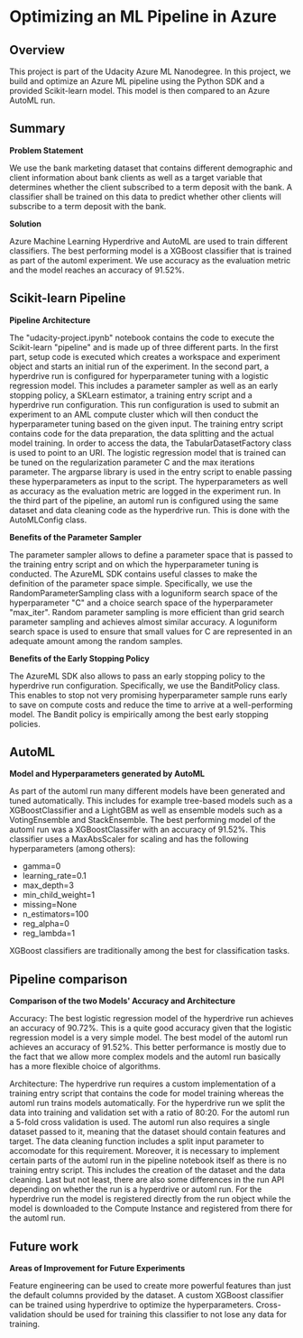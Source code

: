 <!-- #region -->
# Optimizing an ML Pipeline in Azure

## Overview
This project is part of the Udacity Azure ML Nanodegree.
In this project, we build and optimize an Azure ML pipeline using the Python SDK and a provided Scikit-learn model.
This model is then compared to an Azure AutoML run.

## Summary
**Problem Statement**

We use the bank marketing dataset that contains different demographic and client information about bank clients as well as a target variable that determines whether the client subscribed to a term deposit with the bank. A classifier shall be trained on this data to predict whether other clients will subscribe to a term deposit with the bank.

**Solution**

Azure Machine Learning Hyperdrive and AutoML are used to train different classifiers. The best performing model is a XGBoost classifier that is trained as part of the automl experiment. We use accuracy as the evaluation metric and the model reaches an accuracy of 91.52%.


## Scikit-learn Pipeline
**Pipeline Architecture**

The "udacity-project.ipynb" notebook contains the code to execute the Scikit-learn "pipeline" and is made up of three different parts. In the first part, setup code is executed which creates a workspace and experiment object and starts an initial run of the experiment. In the second part, a hyperdrive run is configured for hyperparameter tuning with a logistic regression model. This includes a parameter sampler as well as an early stopping policy, a SKLearn estimator, a training entry script and a hyperdrive run configuration. This run configuration is used to submit an experiment to an AML compute cluster which will then conduct the hyperparameter tuning based on the given input. The training entry script contains code for the data preparation, the data splitting and the actual model training. In order to access the data, the TabularDatasetFactory class is used to point to an URI. The logistic regression model that is trained can be tuned on the regularization parameter C and the max iterations parameter. The argparse library is used in the entry script to enable passing these hyperparameters as input to the script. The hyperparameters as well as accuracy as the evaluation metric are logged in the experiment run. In the third part of the pipeline, an automl run is configured using the same dataset and data cleaning code as the hyperdrive run. This is done with the AutoMLConfig class.  

**Benefits of the Parameter Sampler**

The parameter sampler allows to define a parameter space that is passed to the training entry script and on which the hyperparameter tuning is conducted. The AzureML SDK contains useful classes to make the definition of the parameter space simple. Specifically, we use the RandomParameterSampling class with a loguniform search space of the hyperparameter "C" and a choice search space of the hyperparameter "max_iter". Random parameter sampling is more efficient than grid search parameter sampling and achieves almost similar accuracy. A loguniform search space is used to ensure that small values for C are represented in an adequate amount among the random samples.

**Benefits of the Early Stopping Policy**

The AzureML SDK also allows to pass an early stopping policy to the hyperdrive run configuration. Specifically, we use the BanditPolicy class. This enables to stop not very promising hyperparameter sample runs early to save on compute costs and reduce the time to arrive at a well-performing model. The Bandit policy is empirically among the best early stopping policies.


## AutoML
**Model and Hyperparameters generated by AutoML**

As part of the automl run many different models have been generated and tuned automatically. This includes for example tree-based models such as a XGBoostClassifier and a LightGBM as well as ensemble models such as a VotingEnsemble and StackEnsemble. The best performing model of the automl run was a XGBoostClassifer with an accuracy of 91.52%. This classifier uses a MaxAbsScaler for scaling and has the following hyperparameters (among others):
- gamma=0
- learning_rate=0.1
- max_depth=3
- min_child_weight=1
- missing=None
- n_estimators=100
- reg_alpha=0
- reg_lambda=1

XGBoost classifiers are traditionally among the best for classification tasks.

## Pipeline comparison
**Comparison of the two Models' Accuracy and Architecture**

Accuracy:
The best logistic regression model of the hyperdrive run achieves an accuracy of 90.72%. This is a quite good accuracy given that the logistic regression model is a very simple model.
The best model of the automl run achieves an accuracy of 91.52%. This better performance is mostly due to the fact that we allow more complex models and the automl run basically has a more flexible choice of algorithms.

Architecture:
The hyperdrive run requires a custom implementation of a training entry script that contains the code for model training whereas the automl run trains models automatically. For the hyperdrive run we split the data into training and validation set with a ratio of 80:20. For the automl run a 5-fold cross validation is used. The automl run also requires a single dataset passed to it, meaning that the dataset should contain features and target. The data cleaning function includes a split input parameter to accomodate for this requirement. Moreover, it is necessary to implement certain parts of the automl run in the pipeline notebook itself as there is no training entry script. This includes the creation of the dataset and the data cleaning. Last but not least, there are also some differences in the run API depending on whether the run is a hyperdrive or automl run. For the hyperdrive run the model is registered directly from the run object while the model is downloaded to the Compute Instance and registered from there for the automl run.

## Future work
**Areas of Improvement for Future Experiments**

Feature engineering can be used to create more powerful features than just the default columns provided by the dataset.
A custom XGBoost classifier can be trained using hyperdrive to optimize the hyperparameters. Cross-validation should be used for training this classifier to not lose any data for training.
<!-- #endregion -->
